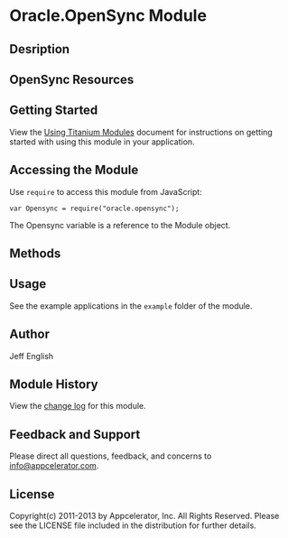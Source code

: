 # Oracle.OpenSync Module

## Desription




## OpenSync Resources



## Getting Started

View the [Using Titanium Modules](http://docs.appcelerator.com/titanium/latest/#!/guide/Using_Titanium_Modules) document for instructions on getting
started with using this module in your application.

## Accessing the Module

Use `require` to access this module from JavaScript:

	var Opensync = require("oracle.opensync");

The Opensync variable is a reference to the Module object.

## Methods


## Usage
See the example applications in the `example` folder of the module.

## Author

Jeff English

## Module History

View the [change log](changelog.html) for this module.

## Feedback and Support

Please direct all questions, feedback, and concerns to [info@appcelerator.com](mailto:info@appcelerator.com?subject=Oracle.OpenSync%20Module).

## License

Copyright(c) 2011-2013 by Appcelerator, Inc. All Rights Reserved. Please see the LICENSE file included in the distribution for further details.

